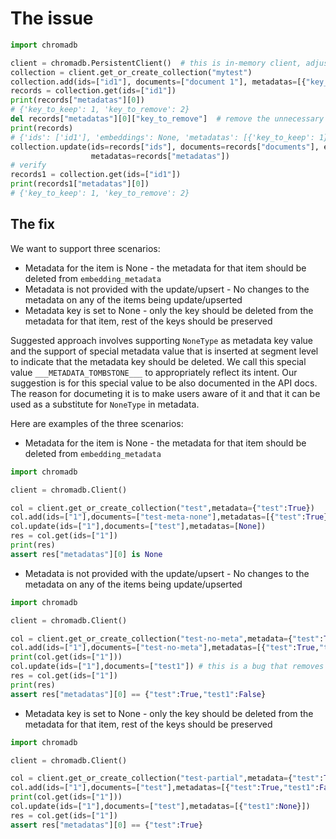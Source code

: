# The issue

```python
import chromadb

client = chromadb.PersistentClient()  # this is in-memory client, adjust as per your needs
collection = client.get_or_create_collection("mytest")
collection.add(ids=["id1"], documents=["document 1"], metadatas=[{"key_to_keep": 1, "key_to_remove": 2}])
records = collection.get(ids=["id1"])
print(records["metadatas"][0])
# {'key_to_keep': 1, 'key_to_remove': 2}
del records["metadatas"][0]["key_to_remove"]  # remove the unnecessary key
print(records)
# {'ids': ['id1'], 'embeddings': None, 'metadatas': [{'key_to_keep': 1}], 'documents': ['document 1'], 'uris': None, 'data': None}
collection.update(ids=records["ids"], documents=records["documents"], embeddings=records["embeddings"],
                  metadatas=records["metadatas"])
# verify
records1 = collection.get(ids=["id1"])
print(records1["metadatas"][0])
# {'key_to_keep': 1, 'key_to_remove': 2}
```

## The fix

We want to support three scenarios:

- Metadata for the item is None - the metadata for that item should be deleted from `embedding_metadata`
- Metadata is not provided with the update/upsert - No changes to the metadata on any of the items being update/upserted
- Metadata key is set to None - only the key should be deleted from the metadata for that item, rest of the keys should
  be preserved

Suggested approach involves supporting `NoneType` as metadata key value and the support of special metadata value that
is inserted at segment level to indicate that the metadata key should be deleted. We call this special
value `___METADATA_TOMBSTONE___` to appropriately reflect its intent. Our suggestion is for this special value to be
also documented in the API docs. The reason for documeting it is to make users aware of it and that it can be used as a
substitute for `NoneType` in metadata.

Here are examples of the three scenarios:

- Metadata for the item is None - the metadata for that item should be deleted from `embedding_metadata`

```python
import chromadb

client = chromadb.Client()

col = client.get_or_create_collection("test",metadata={"test":True})
col.add(ids=["1"],documents=["test-meta-none"],metadatas=[{"test":True}])
col.update(ids=["1"],documents=["test"],metadatas=[None])
res = col.get(ids=["1"])
print(res)
assert res["metadatas"][0] is None
```

- Metadata is not provided with the update/upsert - No changes to the metadata on any of the items being update/upserted

```python
import chromadb

client = chromadb.Client()

col = client.get_or_create_collection("test-no-meta",metadata={"test":True})
col.add(ids=["1"],documents=["test-no-meta"],metadatas=[{"test":True,"test1":False}])
print(col.get(ids=["1"]))
col.update(ids=["1"],documents=["test1"]) # this is a bug that removes all the metadata
res = col.get(ids=["1"])
print(res)
assert res["metadatas"][0] == {"test":True,"test1":False}
```

- Metadata key is set to None - only the key should be deleted from the metadata for that item, rest of the keys should
  be preserved

```python
import chromadb

client = chromadb.Client()

col = client.get_or_create_collection("test-partial",metadata={"test":True})
col.add(ids=["1"],documents=["test"],metadatas=[{"test":True,"test1":False}])
print(col.get(ids=["1"]))
col.update(ids=["1"],documents=["test"],metadatas=[{"test1":None}])
res = col.get(ids=["1"])
assert res["metadatas"][0] == {"test":True}
```